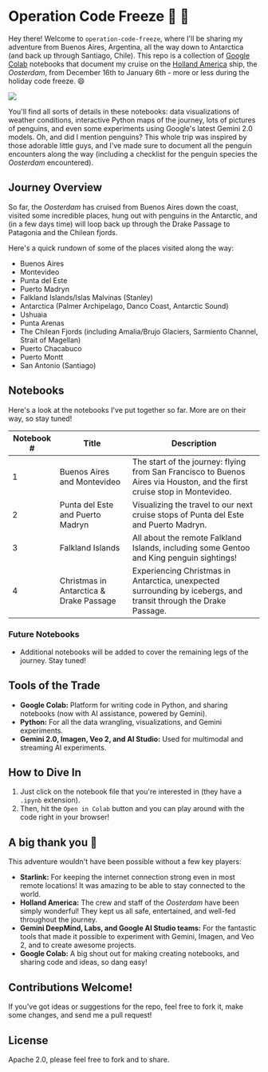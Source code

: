 # Operation Code Freeze 🐧 🧊

Hey there! Welcome to `operation-code-freeze`, where I'll be sharing my adventure from Buenos Aires, Argentina, all the way down to Antarctica (and back up through Santiago, Chile). This repo is a collection of [Google Colab](https://colab.google/) notebooks that document my cruise on the [Holland America](https://www.hollandamerica.com/) ship, the _Oosterdam_, from December 16th to January 6th - more or less during the holiday code freeze. 😄

![](https://www.hollandamerica.com/content/dam/hal/maps/S6N22B/S6N22B_mobile_2x.jpg)

You'll find all sorts of details in these notebooks: data visualizations of weather conditions, interactive Python maps of the journey, lots of pictures of penguins, and even some experiments using Google's latest Gemini 2.0 models. Oh, and did I mention penguins? This whole trip was inspired by those adorable little guys, and I've made sure to document all the penguin encounters along the way (including a checklist for the penguin species the _Oosterdam_ encountered).

## Journey Overview

So far, the _Oosterdam_ has cruised from Buenos Aires down the coast, visited some incredible places, hung out with penguins in the Antarctic, and (in a few days time) will loop back up through the Drake Passage to Patagonia and the Chilean fjords. 

Here's a quick rundown of some of the places visited along the way:

*   Buenos Aires
*   Montevideo
*   Punta del Este
*   Puerto Madryn
*   Falkland Islands/Islas Malvinas (Stanley)
*   Antarctica (Palmer Archipelago, Danco Coast, Antarctic Sound)
*   Ushuaia
*   Punta Arenas
*   The Chilean Fjords (including Amalia/Brujo Glaciers, Sarmiento Channel, Strait of Magellan)
*   Puerto Chacabuco
*   Puerto Montt
*   San Antonio (Santiago)

## Notebooks

Here's a look at the notebooks I've put together so far. More are on their way, so stay tuned!

| Notebook # | Title                                  | Description                                                                                   |
|------------|----------------------------------------|-----------------------------------------------------------------------------------------------|
| 1          | Buenos Aires and Montevideo            | The start of the journey: flying from San Francisco to Buenos Aires via Houston, and the first cruise stop in Montevideo.  |
| 2          | Punta del Este and Puerto Madryn       | Visualizing the travel to our next cruise stops of Punta del Este and Puerto Madryn.        |
| 3          | Falkland Islands                       | All about the remote Falkland Islands, including some Gentoo and King penguin sightings!  |
| 4          | Christmas in Antarctica & Drake Passage | Experiencing Christmas in Antarctica, unexpected surrounding by icebergs, and transit through the Drake Passage.             |

### Future Notebooks
*   Additional notebooks will be added to cover the remaining legs of the journey. Stay tuned!

## Tools of the Trade

*   **Google Colab:** Platform for writing code in Python, and sharing notebooks (now with AI assistance, powered by Gemini).
*   **Python:**  For all the data wrangling, visualizations, and Gemini experiments.
*   **Gemini 2.0, Imagen, Veo 2, and AI Studio:** Used for multimodal and streaming AI experiments.

## How to Dive In

1.  Just click on the notebook file that you're interested in (they have a `.ipynb` extension).
2.  Then, hit the `Open in Colab` button and you can play around with the code right in your browser!

## A big thank you 🙏

This adventure wouldn't have been possible without a few key players:

*   **Starlink:** For keeping the internet connection strong even in most remote locations! It was amazing to be able to stay connected to the world.
*   **Holland America:** The crew and staff of the _Oosterdam_ have been simply wonderful! They kept us all safe, entertained, and well-fed throughout the journey.
*   **Gemini DeepMind, Labs, and Google AI Studio teams:** For the fantastic tools that made it possible to experiment with Gemini, Imagen, and Veo 2, and to create awesome projects.
*   **Google Colab:** A big shout out for making creating notebooks, and sharing code and ideas, so dang easy!

## Contributions Welcome!

If you've got ideas or suggestions for the repo, feel free to fork it, make some changes, and send me a pull request!

## License

Apache 2.0, please feel free to fork and to share.
